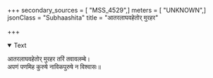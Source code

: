 +++
secondary_sources = [ "MSS_4529",]
meters = [ "UNKNOWN",]
jsonClass = "Subhaashita"
title = "आतरलाघवहेतोर् मुरहर"

+++

<details open><summary>Text</summary>

आतरलाघवहेतोर् मुरहर तरिं तवावलम्बे।  
अपणं पणमिह कुरुषे नाविकपुरुषे न विश्वासः॥
</details>
